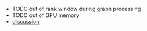 - TODO out of rank window during graph processing
- TODO out of GPU memory
- [discussion](https://github.com/cybercongress/cyber/issues/7)